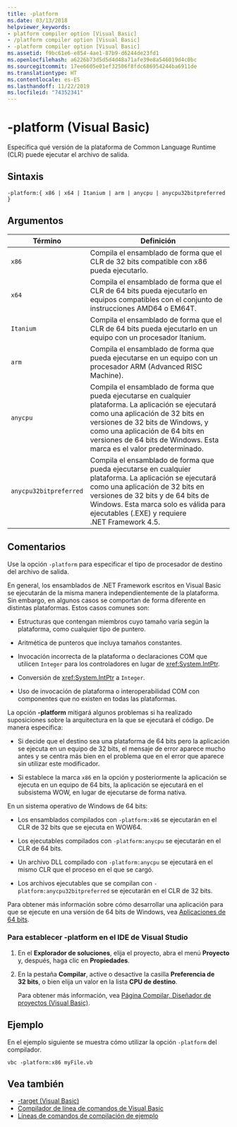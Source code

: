 ```yaml
---
title: -platform
ms.date: 03/13/2018
helpviewer_keywords:
- platform compiler option [Visual Basic]
- /platform compiler option [Visual Basic]
- -platform compiler option [Visual Basic]
ms.assetid: f9bc61e6-e854-4ae1-87b9-d6244de23fd1
ms.openlocfilehash: a6226b73d5d5d4d48a71afe39e8a546019d4c0bc
ms.sourcegitcommit: 17ee6605e01ef32506f8fdc686954244ba6911de
ms.translationtype: HT
ms.contentlocale: es-ES
ms.lasthandoff: 11/22/2019
ms.locfileid: "74352341"
---
```

# <a name="-platform-visual-basic"></a>-platform (Visual Basic)
Especifica qué versión de la plataforma de Common Language Runtime (CLR) puede ejecutar el archivo de salida.  
  
## <a name="syntax"></a>Sintaxis  
  
```console  
-platform:{ x86 | x64 | Itanium | arm | anycpu | anycpu32bitpreferred }  
```  
  
## <a name="arguments"></a>Argumentos  
  
|Término|Definición|  
|---|---|  
|`x86`|Compila el ensamblado de forma que el CLR de 32 bits compatible con x86 pueda ejecutarlo.|  
|`x64`|Compila el ensamblado de forma que el CLR de 64 bits pueda ejecutarlo en equipos compatibles con el conjunto de instrucciones AMD64 o EM64T.|  
|`Itanium`|Compila el ensamblado de forma que el CLR de 64 bits pueda ejecutarlo en un equipo con un procesador Itanium.|  
|`arm`|Compila el ensamblado de forma que pueda ejecutarse en un equipo con un procesador ARM (Advanced RISC Machine).|  
|`anycpu`|Compila el ensamblado de forma que pueda ejecutarse en cualquier plataforma. La aplicación se ejecutará como una aplicación de 32 bits en versiones de 32 bits de Windows, y como una aplicación de 64 bits en versiones de 64 bits de Windows. Esta marca es el valor predeterminado.|  
|`anycpu32bitpreferred`|Compila el ensamblado de forma que pueda ejecutarse en cualquier plataforma. La aplicación se ejecutará como una aplicación de 32 bits en versiones de 32 bits y de 64 bits de Windows. Esta marca solo es válida para ejecutables (.EXE) y requiere .NET Framework 4.5.|  
  
## <a name="remarks"></a>Comentarios  
 Use la opción `-platform` para especificar el tipo de procesador de destino del archivo de salida.  
  
 En general, los ensamblados de .NET Framework escritos en Visual Basic se ejecutarán de la misma manera independientemente de la plataforma. Sin embargo, en algunos casos se comportan de forma diferente en distintas plataformas. Estos casos comunes son:  
  
- Estructuras que contengan miembros cuyo tamaño varía según la plataforma, como cualquier tipo de puntero.  
  
- Aritmética de punteros que incluya tamaños constantes.  
  
- Invocación incorrecta de la plataforma o declaraciones COM que utilicen `Integer` para los controladores en lugar de <xref:System.IntPtr>.  
  
- Conversión de <xref:System.IntPtr> a `Integer`.  
  
- Uso de invocación de plataforma o interoperabilidad COM con componentes que no existen en todas las plataformas.  
  
 La opción **-platform** mitigará algunos problemas si ha realizado suposiciones sobre la arquitectura en la que se ejecutará el código. De manera específica:  
  
- Si decide que el destino sea una plataforma de 64 bits pero la aplicación se ejecuta en un equipo de 32 bits, el mensaje de error aparece mucho antes y se centra más bien en el problema que en el error que aparece sin utilizar este modificador.  
  
- Si establece la marca `x86` en la opción y posteriormente la aplicación se ejecuta en un equipo de 64 bits, la aplicación se ejecutará en el subsistema WOW, en lugar de ejecutarse de forma nativa.  
  
 En un sistema operativo de Windows de 64 bits:  
  
- Los ensamblados compilados con `-platform:x86` se ejecutarán en el CLR de 32 bits que se ejecuta en WOW64.  
  
- Los ejecutables compilados con `-platform:anycpu` se ejecutarán en el CLR de 64 bits.  
  
- Un archivo DLL compilado con `-platform:anycpu` se ejecutará en el mismo CLR que el proceso en el que se cargó.  
  
- Los archivos ejecutables que se compilan con `-platform:anycpu32bitpreferred` se ejecutarán en el CLR de 32 bits.  
  
 Para obtener más información sobre cómo desarrollar una aplicación para que se ejecute en una versión de 64 bits de Windows, vea [Aplicaciones de 64 bits](../../../framework/64-bit-apps.md).  
  
### <a name="to-set--platform-in-the-visual-studio-ide"></a>Para establecer -platform en el IDE de Visual Studio  
  
1. En el **Explorador de soluciones**, elija el proyecto, abra el menú **Proyecto** y, después, haga clic en **Propiedades**.  
  
2. En la pestaña **Compilar**, active o desactive la casilla **Preferencia de 32 bits**, o bien elija un valor en la lista **CPU de destino**.  
  
     Para obtener más información, vea [Página Compilar, Diseñador de proyectos (Visual Basic)](/visualstudio/ide/reference/compile-page-project-designer-visual-basic).  
  
## <a name="example"></a>Ejemplo  
 En el ejemplo siguiente se muestra cómo utilizar la opción `-platform` del compilador.  
  
```console
vbc -platform:x86 myFile.vb  
```  
  
## <a name="see-also"></a>Vea también

- [-target (Visual Basic)](target.md)
- [Compilador de línea de comandos de Visual Basic](index.md)
- [Líneas de comandos de compilación de ejemplo](sample-compilation-command-lines.md)
